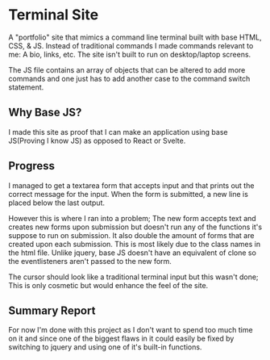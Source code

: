 # Terminal Site
A "portfolio" site that mimics a command line terminal built with base HTML, CSS, &amp; JS. Instead of traditional commands I made commands relevant to me: A bio, links, etc. The site isn't built to run on desktop/laptop screens.

The JS file contains an array of objects that can be altered to add more commands and one just has to add another case to the command switch statement. 

## Why Base JS?
I made this site as proof that I can make an application using base JS(Proving I know JS) as opposed to React or Svelte.

## Progress
I managed to get a textarea form that accepts input and that prints out the correct message for the input. When the form is submitted, a new line is placed below the last output.

However this is where I ran into a problem; The new form accepts text and creates new forms upon submission but doesn't run any of the functions it's suppose to run on submission. It also double the amount of forms that are created upon each submission. This is most likely due to the class names in the html file. Unlike jquery, base JS doesn't have an equivalent of clone so the eventlisteners aren't passed to the new form.

The cursor should look like a traditional terminal input but this wasn't done; This is only cosmetic but would enhance the feel of the site.

## Summary Report
For now I'm done with this project as I don't want to spend too much time on it and since one of the biggest flaws in it could easily be fixed by switching to jquery and using one of it's built-in functions.
